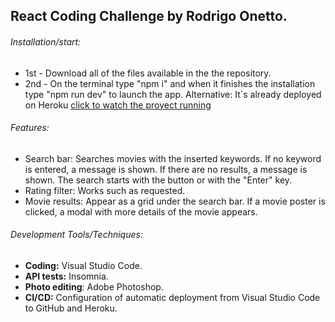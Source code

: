 ## React Coding Challenge by Rodrigo Onetto.

###### Installation/start:
- 1st - Download all of the files available in the the repository.
- 2nd - On the terminal type "npm i" and when it finishes the installation type "npm run dev" to launch the app.
Alternative: It´s already deployed on Heroku [click to watch the proyect running](https://react-challenge-rodrigo-onetto.herokuapp.com/)

###### Features:
- Search bar: Searches movies with the inserted keywords. If no keyword is entered, a message is shown. If there are no results, a message is shown. The search starts with the button or with the "Enter" key.
- Rating filter: Works such as requested.
- Movie results: Appear as a grid under the search bar. If a movie poster is clicked, a modal with more details of the movie appears.

###### Development Tools/Techniques:

- **Coding:** Visual Studio Code.
- **API tests:** Insomnia.
- **Photo editing**: Adobe Photoshop.
- **CI/CD:** Configuration of automatic deployment from Visual Studio Code to GitHub and Heroku.
